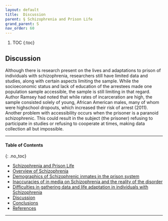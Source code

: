 ```yaml
---
layout: default
title:  Discussion 
parent: § Schizophrenia and Prison Life  
grand_parent: S
nav_order: 60 
---
```

<style>
.dont-break-out {
  /* These are technically the same, but use both */
  overflow-wrap: break-word;
  word-wrap: break-word;

     -ms-word-break: break-all;
  /* This is the dangerous one in WebKit, as it breaks things wherever */
  word-break: break-all;
  /* Instead use this non-standard one: */
  word-break: break-word;
}

.youtube-container {
    position: relative;
    width: 100%;
    height: 0;
    padding-bottom: 56.25%;
}
.youtube-video {
    position: absolute;
    top: 0;
    left: 0;
    width: 100%;
    height: 100%;
}

</style>

<div class="dont-break-out" markdown="1">

1. TOC
{:toc}

## Discussion
Although there is research present on the lives and adaptations to prison of individuals with schizophrenia, researchers still have limited data and studies, along with certain aspects limiting the sample. While the socioeconomic status and lack of education of the arrestees made one population sample accessible, the sample is still limiting in that regard. Author Ramsey had noted that while rates of incarceration are high, the sample consisted solely of young, African American males, many of whom were highschool dropouts, which increased their risk of arrest (2011). Another problem with accessibility occurs when the prisoner is a paranoid schizophrenic. This could result in the subject (the prisoner) refusing to participate in studies or refusing to cooperate at times, making data collection all but impossible.

***

#### Table of Contents
{: .no_toc}

<ul><li> <a href="/docs/S/Schizophrenia-an-Prison-Life-1/">Schizophrenia and Prison Life</a></li><li> <a href="/docs/S/Schizophrenia-an-Prison-Life-2/">Overview of Schizophrenia</a></li><li> <a href="/docs/S/Schizophrenia-an-Prison-Life-3/">Demographics of Schizophrenic inmates in the prison system</a></li><li> <a href="/docs/S/Schizophrenia-an-Prison-Life-4/">Inaccuracies of in media on Schizophrenia and the reality of the disorder</a></li><li> <a href="/docs/S/Schizophrenia-an-Prison-Life-5/">Difficulties in gathering data and life adaptation in individuals with Schizophrenia</a></li><li> <a href="/docs/S/Schizophrenia-an-Prison-Life-6/">Discussion</a></li><li> <a href="/docs/S/Schizophrenia-an-Prison-Life-7/">Conclusions</a></li><li> <a href="/docs/S/Schizophrenia-an-Prison-Life-8/">References</a></li></ul>

***

</div>
